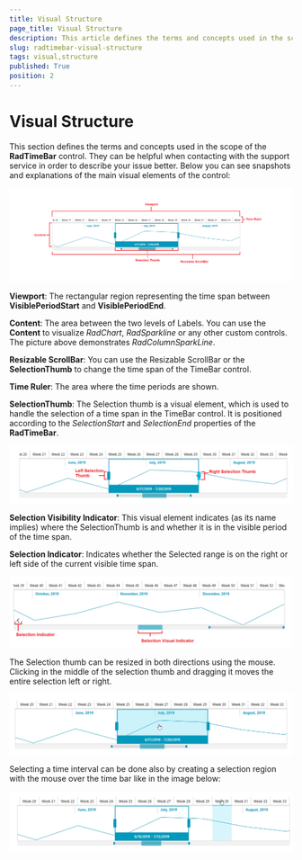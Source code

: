 ```yaml
---
title: Visual Structure
page_title: Visual Structure
description: This article defines the terms and concepts used in the scope of the __RadTimeBar__ control.
slug: radtimebar-visual-structure
tags: visual,structure
published: True
position: 2
---
```


# Visual Structure

This section defines the terms and concepts used in the scope of the __RadTimeBar__ control. They can be helpful when contacting with the support service in order to describe your issue better. Below you can see snapshots and explanations of the main visual elements of the control:

![WPF RadTimeBar Visual Structure](images/radtimebar_timeBarStructure_fluent.png)

__Viewport__: The rectangular region representing the time span between __VisiblePeriodStart__ and __VisiblePeriodEnd__. 

__Content__: The area between the two levels of Labels. You can use the __Content__ to visualize *RadChart*, *RadSparkline* or any other custom controls. The picture above demonstrates *RadColumnSparkLine*.

__Resizable ScrollBar__: You can use the Resizable ScrollBar or the __SelectionThumb__ to change the time span of the TimeBar control.

__Time Ruler__: The area where the time periods are shown.

__SelectionThumb__: The Selection thumb is a visual element, which is used to handle the selection of a time span in the TimeBar control. It is positioned according to the *SelectionStart* and *SelectionEnd* properties of the __RadTimeBar__.

![WPF RadTimeBar Selection Thumbs](images/radtimebar_ThumbLeftHandle_fluent.png)

__Selection Visibility Indicator__: This visual element indicates (as its name implies) where the SelectionThumb is and whether it is in the visible period of the time span.

__Selection Indicator__: Indicates whether the Selected range is on the right or left side of the current visible time span.

![WPF RadTimeBar Selection Indicators](images/radtimebar_visual-structure_fluent.PNG)

The Selection thumb can be resized in both directions using the mouse. Clicking in the middle of the selection thumb and dragging it moves the entire selection left or right.

![WPF RadTimeBar Thumb Selection](images/radtimebar_ThumbSelect_fluent.png)

Selecting a time interval can be done also by creating a selection region with the mouse over the time bar like in the image below:

![WPF RadTimeBar Interval Selection](images/radtimebar_itemSelection_fluent.png)



